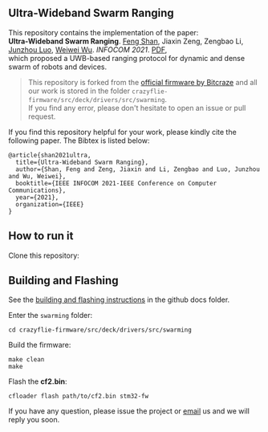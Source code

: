 ## Ultra-Wideband Swarm Ranging
This repository contains the implementation of the paper:  
**Ultra-Wideband Swarm Ranging**. [Feng Shan](http://twinhorse.net/), Jiaxin Zeng, Zengbao Li, [Junzhou Luo](https://cse.seu.edu.cn/2019/0102/c23024a257045/page.htm), [Weiwei Wu](https://cse.seu.edu.cn/2019/0103/c23024a257230/page.htm). *INFOCOM 2021*. [PDF](http://twinhorse.net/papers/SZLLW-INFOCOM21p.pdf),  
which proposed a UWB-based ranging protocol for dynamic and dense swarm of robots and devices.

> This repository is forked from the [official firmware by Bitcraze](https://github.com/bitcraze/crazyflie-firmware) and all our work is stored in the folder `crazyflie-firmware/src/deck/drivers/src/swarming`.  
> If you find any error, please don't hesitate to open an issue or pull request.

If you find this repository helpful for your work, please kindly cite the following paper. The Bibtex is listed below:

```
@article{shan2021ultra,
  title={Ultra-Wideband Swarm Ranging},
  author={Shan, Feng and Zeng, Jiaxin and Li, Zengbao and Luo, Junzhou and Wu, Weiwei},
  booktitle={IEEE INFOCOM 2021-IEEE Conference on Computer Communications},
  year={2021},
  organization={IEEE}
}
```

## How to run it

Clone this repository:

## Building and Flashing
See the [building and flashing instructions](https://www.bitcraze.io/documentation/repository/crazyflie-firmware/master/building-and-flashing/build/) in the github docs folder.

Enter the `swarming` folder:

```
cd crazyflie-firmware/src/deck/drivers/src/swarming
```

Build the firmware:

```
make clean
make
```

Flash the **cf2.bin**:

```
cfloader flash path/to/cf2.bin stm32-fw
```

If you have any question, please issue the project or [email](mailto:shanfeng@seu.edu.cn) us and we will reply you soon.
